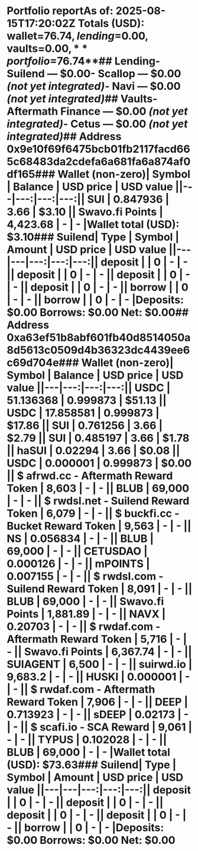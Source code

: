# Portfolio report**As of:** 2025-08-15T17:20:02Z  **Totals (USD):** wallet=$76.74, lending=$0.00, vaults=$0.00, **portfolio=$76.74**## Lending- Suilend — $0.00- Scallop — $0.00 *(not yet integrated)*- Navi — $0.00 *(not yet integrated)*## Vaults- Aftermath Finance — $0.00 *(not yet integrated)*- Cetus — $0.00 *(not yet integrated)*## Address 0x9e10f69f6475bcb01fb2117facd665c68483da2cdefa6a681fa6a874af0df165### Wallet (non-zero)| Symbol | Balance | USD price | USD value ||---|---:|---:|---:|| SUI | 0.847936 | 3.66 | $3.10 || Swavo.fi Points | 4,423.68 | - | - |**Wallet total (USD):** $3.10### Suilend| Type | Symbol | Amount | USD price | USD value ||---|---|---:|---:|---:|| deposit |  | 0 | - | - || deposit |  | 0 | - | - || deposit |  | 0 | - | - || deposit |  | 0 | - | - || borrow |  | 0 | - | - || borrow |  | 0 | - | - |**Deposits:** $0.00  **Borrows:** $0.00  **Net:** $0.00## Address 0xa63ef51b8abf601fb40d8514050a8d5613c0509d4b36323dc4439ee6c69d704e### Wallet (non-zero)| Symbol | Balance | USD price | USD value ||---|---:|---:|---:|| USDC | 51.136368 | 0.999873 | $51.13 || USDC | 17.858581 | 0.999873 | $17.86 || SUI | 0.761256 | 3.66 | $2.79 || SUI | 0.485197 | 3.66 | $1.78 || haSUI | 0.02294 | 3.66 | $0.08 || USDC | 0.000001 | 0.999873 | $0.00 || $ afrwd.cc - Aftermath Reward Token | 8,603 | - | - || BLUB | 69,000 | - | - || $ rwdsl.net - Suilend Reward Token | 6,079 | - | - || $ buckfi.cc - Bucket Reward Token | 9,563 | - | - || NS | 0.056834 | - | - || BLUB | 69,000 | - | - || CETUSDAO | 0.000126 | - | - || mPOINTS | 0.007155 | - | - || $ rwdsl.com - Suilend Reward Token | 8,091 | - | - || BLUB | 69,000 | - | - || Swavo.fi Points | 1,881.89 | - | - || NAVX | 0.20703 | - | - || $ rwdaf.com - Aftermath Reward Token | 5,716 | - | - || Swavo.fi Points | 6,367.74 | - | - || SUIAGENT | 6,500 | - | - || suirwd.io | 9,683.2 | - | - || HUSKI | 0.000001 | - | - || $ rwdaf.com - Aftermath Reward Token | 7,906 | - | - || DEEP | 0.713923 | - | - || sDEEP | 0.02173 | - | - || $ scafi.io - SCA Reward | 9,061 | - | - || TYPUS | 0.102028 | - | - || BLUB | 69,000 | - | - |**Wallet total (USD):** $73.63### Suilend| Type | Symbol | Amount | USD price | USD value ||---|---|---:|---:|---:|| deposit |  | 0 | - | - || deposit |  | 0 | - | - || deposit |  | 0 | - | - || deposit |  | 0 | - | - || borrow |  | 0 | - | - |**Deposits:** $0.00  **Borrows:** $0.00  **Net:** $0.00
